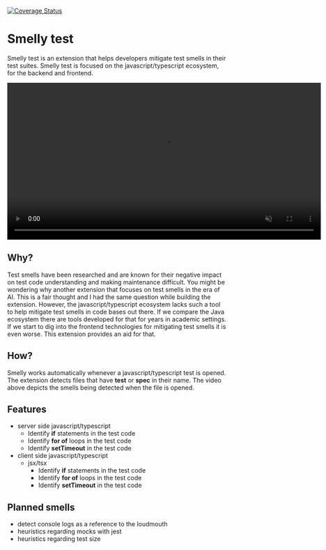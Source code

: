 [![Coverage Status](https://coveralls.io/repos/github/marabesi/smelly-test-extension/badge.svg?branch=master)](https://coveralls.io/github/marabesi/smelly-test-extension?branch=master)

# Smelly test

Smelly test is an extension that helps developers mitigate test smells in their test suites. Smelly test is focused on the
javascript/typescript ecosystem, for the backend and frontend.

<video width="720" src="https://github.com/marabesi/smelly-test-extension/assets/2129872/026e36ff-4328-42e6-9155-ddd0c194acce" type="video/mp4" autoplay loop controls muted title="Smelly in action">
  Sorry, your browser doesn't support HTML 5 video.
</video>

## Why?

Test smells have been researched and are known for their negative impact on test code understanding and making maintenance
difficult. You might be wondering why another extension that focuses on test smells in the era of AI. This is a fair thought and
I had the same question while building the extension. However, the javascript/typescript ecosystem lacks such a tool to
help mitigate test smells in code bases out there. If we compare the Java ecosystem there are tools developed for that
for years in academic settings. If we start to dig into the frontend technologies for mitigating test smells it is even
worse. This extension provides an aid for that.

## How?

Smelly works automatically whenever a javascript/typescript test is opened. The extension detects files that have
**test** or **spec** in their name. The video above depicts the smells being detected when the file is opened.

## Features

- server side javascript/typescript
  - Identify **if** statements in the test code
  - Identify **for of** loops in the test code
  - Identify **setTimeout** in the test code
- client side javascript/typescript
  - jsx/tsx
    - Identify **if** statements in the test code
    - Identify **for of** loops in the test code
    - Identify **setTimeout** in the test code

## Planned smells

- detect console logs as a reference to the loudmouth
- heuristics regarding mocks with jest
- heuristics regarding test size
